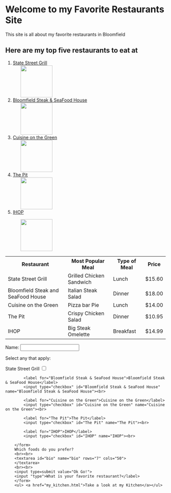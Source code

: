 <!DOCTYPE html>
<html lang ="en">
<head>
  <title> My Favorite Restaurants in my Favorite City</title>
</head>
<body>
    <h1>Welcome to my Favorite Restaurants Site</h1>
    <p>This site is all about my favorite restaurants in Bloomfield</p>
    <h2>Here are my top five restaurants to eat at</h2>
    <ol>
      <li>
        <a href="https://statestreetgrill.com/" target="_blank">State Street Grill</a>
        <ul>
        <img src="https://upload.wikimedia.org/wikipedia/commons/1/14/Grilled_Chicken_%285282834559%29.jpg" width="100">
        </ul>
        </li>
        <li>
        <a href="https://www.eatbeefgethooked.com/" target="_blank">Bloomfield Steak & SeaFood House</a>
        <ul>
        <img src="https://upload.wikimedia.org/wikipedia/commons/b/b6/Beef_with_potato_mash.jpg" width="100">
        </ul>
        </li>
        <li>
        <a href="https://www.yelp.com/biz/cuisine-on-the-green-bloomfield" target="_blank">Cuisine on the Green</a>
        <ul>
        <img src="https://upload.wikimedia.org/wikipedia/commons/2/25/Lasanga_and_salad.jpg" width="100">
        </ul>
        </li>
        <li>
        <a href="https://www.pitnj.com/" target="_blank">The Pit</a>
        <ul>
        <img src="https://upload.wikimedia.org/wikipedia/commons/6/65/Newpitapitdenton.jpg" width="100">
        </ul>
        </li>
        <li>
        <a href="https://restaurants.ihop.com/en-us/nj/bloomfield/breakfast-542-bloomfield-ave-4622" target="_blank">IHOP</a>
        </li>
        <ul>
        <img src="https://upload.wikimedia.org/wikipedia/commons/1/1b/Ihop_logo15.png" width="100">
        </ul>
    </ol>
    <table>
        <tr>
         <th>Restaurant</th>
         <th>Most Popular Meal</th>
         <th>Type of Meal</th>
         <th>Price</th>
        </tr>
        <tr>
          <td>State Street Grill</td>
          <td>Grilled Chicken Sandwich</td>
          <td>Lunch</td>
          <td>$15.60</td>
        </tr>
        <tr>
          <td>Bloomfield Steak and SeaFood House</td>
          <td>Italian Steak Salad</td>
          <td>Dinner</td>
          <td>$18.00</td>
        </tr>
        <tr>
          <td>Cuisine on the Green</td>
          <td>Pizza bar Pie</td>
          <td>Lunch</td>
          <td>$14.00</td>
        </tr>
        <tr>
          <td>The Pit</td>
          <td>Crispy Chicken Salad</td>
          <td>Dinner</td>
          <td>$10.95</td>
        </tr>
        <tr>
          <td>IHOP</td>
          <td>Big Steak Omelette</td>
          <td>Breakfast</td>
          <td>$14.99</td>
        </tr>
    </table>
  <form>
      <label for="name">Name: </label>
            <input type="text" id="name" name="name"><br>
            <p>Select any that apply:</p>
            <label for="State Street Grill">State Street Grill</label>
            <input type="checkbox" id="State Street Grill" name="State Street Grill"><br> 
            
            <label for="Bloomfield Steak & SeaFood House">Bloomfield Steak & SeaFood House</label>
            <input type="checkbox" id="Bloomfield Steak & SeaFood House" name="Bloomfield Steak & SeaFood House"><br>
    
            <label for="Cuisine on the Green">Cuisine on the Green</label>
            <input type="checkbox" id="Cuisine on the Green" name="Cuisine on the Green"><br>
    
            <label for="The Pit">The Pit</label>
            <input type="checkbox" id="The Pit" name="The Pit"><br>

            <label for="IHOP">IHOP</label>
            <input type="checkbox" id="IHOP" name="IHOP"><br>

        </form>
        Which foods do you prefer?
        <br><br>
        <textarea id="bio" name="bio" rows="7" cols="50">
        </textarea>
        <br><br>
        <input type=submit value="Ok Go!">
        <input "type">What is your favorite restaurant?</label>
        </form>
        <ul> <a href="my_kitchen.html">Take a look at my Kitchen</a></ul>
</body>
</html>

